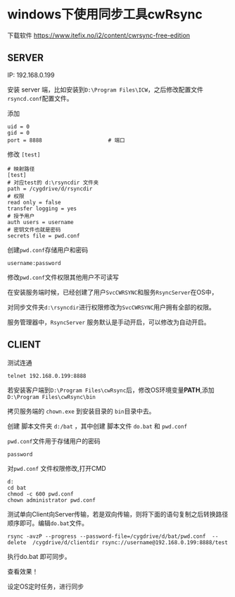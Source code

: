 # windows下使用同步工具cwRsync

下载软件 <https://www.itefix.no/i2/content/cwrsync-free-edition>


## SERVER

IP: 192.168.0.199

安装 server 端，比如安装到`D:\Program Files\ICW`，之后修改配置文件`rsyncd.conf`配置文件。

添加 

	uid = 0
    gid = 0
    port = 8888   					# 端口

修改 `[test]`

	# 映射路径
	[test]
	# 对应test的 d:\rsyncdir 文件夹
	path = /cygdrive/d/rsyncdir
	# 权限	
	read only = false 				
	transfer logging = yes
	# 授予用户
	auth users = username
	# 密钥文件也就是密码
	secrets file = pwd.conf

创建`pwd.conf`存储用户和密码

	username:password

修改`pwd.conf`文件权限其他用户不可读写


在安装服务端时候，已经创建了用户`SvcCWRSYNC`和服务`RsyncServer`在OS中，

对同步文件夹`d:\rsyncdir`进行权限修改为`SvcCWRSYNC`用户拥有全部的权限。

服务管理器中，`RsyncServer` 服务默认是手动开启，可以修改为自动开启。

## CLIENT

测试连通

	telnet 192.168.0.199:8888

若安装客户端到`D:\Program Files\cwRsync`后，修改OS环境变量**PATH**,添加`D:\Program Files\cwRsync\bin`

拷贝服务端的 `chown.exe` 到安装目录的 `bin`目录中去。


创建 脚本文件夹 `d:/bat` ，其中创建 脚本文件 `do.bat` 和 `pwd.conf`

`pwd.conf`文件用于存储用户的密码

	password

对`pwd.conf` 文件权限修改,打开CMD

	d:
	cd bat
	chmod -c 600 pwd.conf
	chown administrator pwd.conf

测试单向Client向Server传输，若是双向传输，则将下面的语句复制之后转换路径顺序即可。编辑`do.bat`文件。

	rsync -avzP --progress --password-file=/cygdrive/d/bat/pwd.conf  --delete  /cygdrive/d/clientdir rsync://username@192.168.0.199:8888/test

执行do.bat 即可同步。

查看效果！

设定OS定时任务，进行同步
